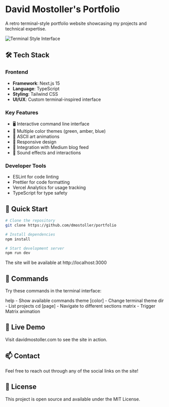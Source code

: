 # David Mostoller's Portfolio
A retro terminal-style portfolio website showcasing my projects and technical expertise.

![Terminal Style Interface](public/images/screenshot.png)

## 🛠️ Tech Stack

### Frontend
- **Framework**: Next.js 15
- **Language**: TypeScript
- **Styling**: Tailwind CSS
- **UI/UX**: Custom terminal-inspired interface

### Key Features
- 🖥️ Interactive command line interface
- 🎨 Multiple color themes (green, amber, blue)
- 🚀 ASCII art animations
- 📱 Responsive design
- 📝 Integration with Medium blog feed
- 🎵 Sound effects and interactions

### Developer Tools
- ESLint for code linting
- Prettier for code formatting
- Vercel Analytics for usage tracking
- TypeScript for type safety

## 🚀 Quick Start

```bash
# Clone the repository
git clone https://github.com/dmostoller/portfolio

# Install dependencies
npm install

# Start development server
npm run dev
```

The site will be available at http://localhost:3000

## 📝 Commands
Try these commands in the terminal interface:

help - Show available commands
theme [color] - Change terminal theme
dir - List projects
cd [page] - Navigate to different sections
matrix - Trigger Matrix animation

## 🔗 Live Demo
Visit davidmostoller.com to see the site in action.

## 📫 Contact
Feel free to reach out through any of the social links on the site!

## 📄 License
This project is open source and available under the MIT License.
